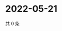 # 2022-05-21

共 0 条

<!-- BEGIN WEIBO -->
<!-- 最后更新时间 Sat May 21 2022 19:11:14 GMT+0800 (China Standard Time) -->

<!-- END WEIBO -->
